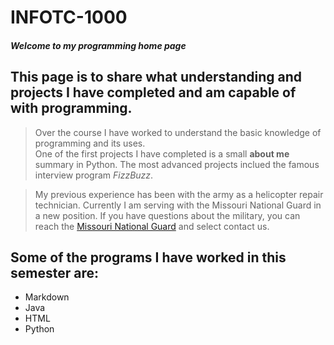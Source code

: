 # INFOTC-1000
#### _Welcome to my programming home page_

## This page is to share what understanding and projects I have completed and am capable of with programming.

>Over the course I have worked  to understand the basic knowledge of programming and its uses.  
One of the first projects I have completed is a small **about me** summary in Python. The most advanced projects inclued the 
famous interview program _FizzBuzz_.    
<!DOCTYPE html>  
<html>  
<head>  
<meta charset="UTF-8">  
<title>Fizz Buzz</title>  
<script>  

>function fizzbuzz() {  
	var display = document.getElementById('display');  
	var displayHTML = "";  
	for (i = 0; i <= 100; i++) {  
		var test = "";  
        if (i % 3  == 0 && i % 5 == 0){  
        test += "fizzbuzz"}  
        else if (i % 3 == 0){  
        test += "fizz"}  
        else if (i % 5 == 0){  
        test += "buzz"}  
        else{  
        test += i}  
        displayHTML += "<p>" + test + "</p>";  
	}  
	display.innerHTML = displayHTML  
}  

</script>  

</head>  

<body onload="fizzbuzz()">  
<div id="display">  

</div>  
</body>  

</html>  


>My previous experience has been with the army as a helicopter repair technician. Currently I am serving with the Missouri National Guard in a new position. If you have questions about the military, you can reach the [Missouri National Guard](https://www.moguard.ngb.mil/) and select contact us.
## Some of the programs I have worked in this semester are:
* Markdown
* Java
* HTML
* Python
